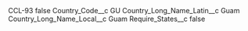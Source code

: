 <?xml version="1.0" encoding="UTF-8"?>
<CustomMetadata xmlns="http://soap.sforce.com/2006/04/metadata" xmlns:xsi="http://www.w3.org/2001/XMLSchema-instance" xmlns:xsd="http://www.w3.org/2001/XMLSchema">
    <label>CCL-93</label>
    <protected>false</protected>
    <values>
        <field>Country_Code__c</field>
        <value xsi:type="xsd:string">GU</value>
    </values>
    <values>
        <field>Country_Long_Name_Latin__c</field>
        <value xsi:type="xsd:string">Guam</value>
    </values>
    <values>
        <field>Country_Long_Name_Local__c</field>
        <value xsi:type="xsd:string">Guam</value>
    </values>
    <values>
        <field>Require_States__c</field>
        <value xsi:type="xsd:boolean">false</value>
    </values>
</CustomMetadata>
